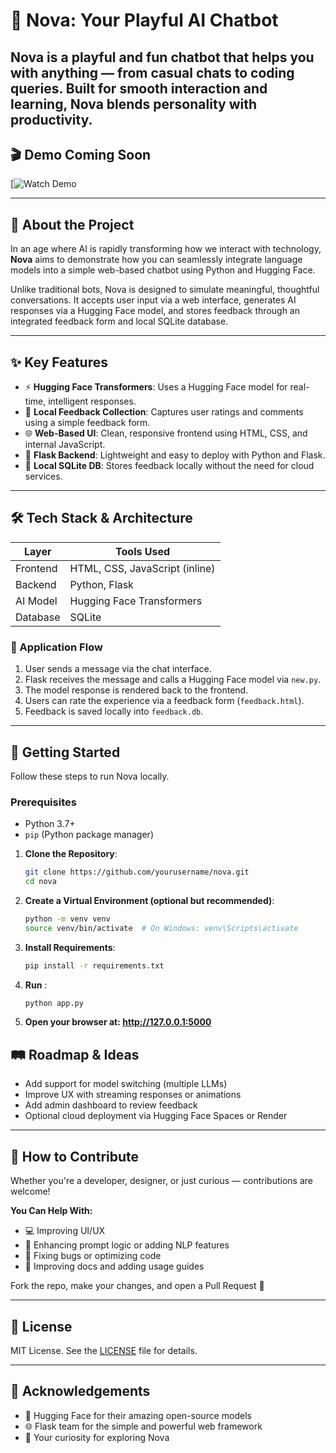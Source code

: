 # 🌟 Nova: Your Playful AI Chatbot

Nova is a playful and fun chatbot that helps you with anything — from casual chats to coding queries. Built for smooth interaction and learning, Nova blends personality with productivity.
---

## 🎬 Demo Coming Soon

[![Watch Demo](https://drive.google.com/file/d/1PBd8IUlHWd7uGIkhehmxCn2YXDgMpKoo/view?usp=sharingw)




---

## 📖 About the Project

In an age where AI is rapidly transforming how we interact with technology, **Nova** aims to demonstrate how you can seamlessly integrate language models into a simple web-based chatbot using Python and Hugging Face.

Unlike traditional bots, Nova is designed to simulate meaningful, thoughtful conversations. It accepts user input via a web interface, generates AI responses via a Hugging Face model, and stores feedback through an integrated feedback form and local SQLite database.

---

## ✨ Key Features

- ⚡ **Hugging Face Transformers**: Uses a Hugging Face model for real-time, intelligent responses.
- 🧠 **Local Feedback Collection**: Captures user ratings and comments using a simple feedback form.
- 🌐 **Web-Based UI**: Clean, responsive frontend using HTML, CSS, and internal JavaScript.
- 🐍 **Flask Backend**: Lightweight and easy to deploy with Python and Flask.
- 💾 **Local SQLite DB**: Stores feedback locally without the need for cloud services.

---

## 🛠️ Tech Stack & Architecture

| Layer       | Tools Used                    |
|-------------|-------------------------------|
| Frontend    | HTML, CSS, JavaScript (inline)|
| Backend     | Python, Flask                 |
| AI Model    | Hugging Face Transformers     |
| Database    | SQLite                        |

### 🔁 Application Flow

1. User sends a message via the chat interface.
2. Flask receives the message and calls a Hugging Face model via `new.py`.
3. The model response is rendered back to the frontend.
4. Users can rate the experience via a feedback form (`feedback.html`).
5. Feedback is saved locally into `feedback.db`.

---

## 🚀 Getting Started

Follow these steps to run Nova locally.

###  Prerequisites

- Python 3.7+
- `pip` (Python package manager)

1. **Clone the Repository**:
   ```bash
   git clone https://github.com/yourusername/nova.git
   cd nova


2. **Create a Virtual Environment (optional but recommended)**:
    ```bash
    python -m venv venv
    source venv/bin/activate  # On Windows: venv\Scripts\activate


3. **Install Requirements**:
    ```bash
    pip install -r requirements.txt

4. **Run** :
     ```bash
     python app.py
5. **Open your browser at: http://127.0.0.1:5000**


## 🛤️ Roadmap & Ideas

- Add support for model switching (multiple LLMs)
- Improve UX with streaming responses or animations
- Add admin dashboard to review feedback
- Optional cloud deployment via Hugging Face Spaces or Render

---

## 🤝 How to Contribute

Whether you're a developer, designer, or just curious — contributions are welcome!

**You Can Help With:**

- 💻 Improving UI/UX  
- 🧠 Enhancing prompt logic or adding NLP features  
- 🐛 Fixing bugs or optimizing code  
- 📝 Improving docs and adding usage guides  

Fork the repo, make your changes, and open a Pull Request 🚀

---

## 📄 License

MIT License. See the [LICENSE](LICENSE) file for details.

---

## 🙏 Acknowledgements

- 🤗 Hugging Face for their amazing open-source models  
- 🌐 Flask team for the simple and powerful web framework  
- 💫 Your curiosity for exploring Nova  
